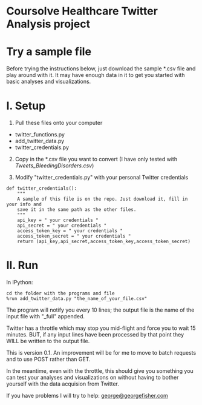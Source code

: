 Coursolve Healthcare Twitter Analysis project
===========================
Try a sample file
=================
Before trying the instructions below, just download the sample *.csv file and play around with it. It may have enough data in it to get you started with basic analyses and visualizations.

I. Setup
========
1. Pull these files onto your computer 
  - twitter_functions.py
  - add_twitter_data.py   
  - twitter_credentials.py 

2. Copy in the *.csv file you want to convert (I have only tested with *Tweets_BleedingDisorders.csv*)


3. Modify "twitter_credentials.py" with your personal Twitter credentials  
``` 
def twitter_credentials():  
    """
    A sample of this file is on the repo. Just download it, fill in your info and
    save it in the same path as the other files.
    """
    api_key = " your credentials "  
    api_secret = " your credentials "  
    access_token_key = " your credentials "  
    access_token_secret = " your credentials "  
    return (api_key,api_secret,access_token_key,access_token_secret)  
```

II. Run
=======

In IPython:
```
cd the folder with the programs and file
%run add_twitter_data.py "the_name_of_your_file.csv"
```

The program will notify you every 10 lines; the output file is the name of the input file with "_full" appended.    

Twitter has a throttle which may stop you mid-flight and force you to wait 15 minutes. BUT, if any input lines have been processed by that point they WILL be written to the output file.

This is version 0.1. An improvement will be for me to move to batch requests and to use POST rather than GET.  

In the meantime, even with the throttle, this should give you something you can test your analyses and visualizations on without having to bother yourself with the data acquision from Twitter.

If you have problems I will try to help: george@georgefisher.com